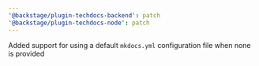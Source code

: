 ```yaml
---
'@backstage/plugin-techdocs-backend': patch
'@backstage/plugin-techdocs-node': patch
---
```


Added support for using a default `mkdocs.yml` configuration file when none is provided
